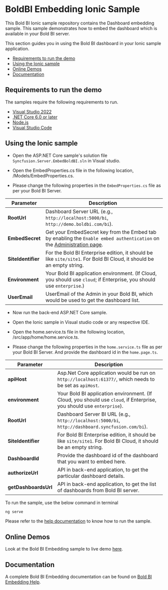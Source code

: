 # BoldBI Embedding Ionic Sample

This Bold BI Ionic sample repository contains the Dashboard embedding sample. This sample demonstrates how to embed the dashboard which is available in your Bold BI server.

This section guides you in using the Bold BI dashboard in your Ionic sample application.

* [Requirements to run the demo](#requirements-to-run-the-demo)
* [Using the Ionic sample](#using-the-ionic-sample)
* [Online Demos](#online-demos)
* [Documentation](#documentation)

## Requirements to run the demo

The samples require the following requirements to run.

* [Visual Studio 2022](https://visualstudio.microsoft.com/downloads/)
* [.NET Core 6.0 or later](https://dotnet.microsoft.com/en-us/download/dotnet-core)
* [Node.js](https://nodejs.org/en/)
* [Visual Studio Code](https://code.visualstudio.com/download)

## Using the Ionic sample

* Open the ASP.NET Core sample's solution file `Syncfusion.Server.EmbedBoldBI.sln` in Visual studio.

* Open the EmbedProperties.cs file in the following location, /Models/EmbedProperties.cs.

* Please change the following properties in the `EmbedProperties.cs` file as per your Bold BI Server.

| **Parameter**       | **Description**                                                                                                      |
|---------------------|----------------------------------------------------------------------------------------------------------------------|
| **RootUrl**         | Dashboard Server URL (e.g., `http://localhost:5000/bi`, `http://demo.boldbi.com/bi`).                                                                               |
| **EmbedSecret**     | Get your EmbedSecret key from the Embed tab by enabling the `Enable embed authentication` on the [Administration page](https://help.boldbi.com/embedded-bi/site-administration/embed-settings/). |
| **SiteIdentifier**   | For the Bold BI Enterprise edition, it should be like `site/site1`. For Bold BI Cloud, it should be an empty string.                                                |
| **Environment**     | Your Bold BI application environment. (If Cloud, you should use `cloud`; if Enterprise, you should use `enterprise`.)                                               |
| **UserEmail**       | UserEmail of the Admin in your Bold BI, which would be used to get the dashboard list.                                                                                |

* Now run the back-end ASP.NET Core sample.

* Open the Ionic sample in Visual studio code or any respective IDE.

* Open the home.service.ts file in the following location, /src/app/home/home.service.ts.

* Please change the following properties in the `home.service.ts` file as per your Bold BI Server. And provide the dashboard id in the `home.page.ts`.

| **Parameter**       | **Description** |
|---------------------|-----------------|
| **apiHost**         | Asp.Net Core application would be run on `http://localhost:61377/`, which needs to be set as `apiHost`. |
| **environment**     | Your Bold BI application environment. (If Cloud, you should use `cloud`, if Enterprise, you should use `enterprise`). |
| **RootUrl**         | Dashboard Server BI URL (e.g., `http://localhost:5000/bi`, `http://dashboard.syncfusion.com/bi`). |
| **SiteIdentifier**  | For Bold BI Enterprise edition, it should be like `site/site1`. For Bold BI Cloud, it should be an empty string. |
| **DashboardId**     | Provide the dashboard id of the dashboard that you want to embed here. |
| **authorizeUrl**    | API in back-end application, to get the particular dashboard details. |
| **getDashboardsUrl**| API in back-end application, to get the list of dashboards from Bold BI server. |

To run the sample, use the below command in terminal

```bash
ng serve
```

Please refer to the [help documentation](https://help.boldbi.com/embedded-bi/javascript-based/samples/v3.3.40-or-later/other-platform-samples/#ionic-sample-to-embed-dashboard) to know how to run the sample.

## Online Demos

Look at the Bold BI Embedding sample to live demo [here](https://samples.boldbi.com/embed).

## Documentation

A complete Bold BI Embedding documentation can be found on [Bold BI Embedding Help](https://help.boldbi.com/embedded-bi/javascript-based/).

